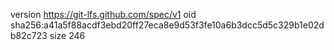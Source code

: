 version https://git-lfs.github.com/spec/v1
oid sha256:a41a5f88acdf3ebd20ff27eca8e9d53f3fe10a6b3dcc5d5c329b1e02db82c723
size 246
